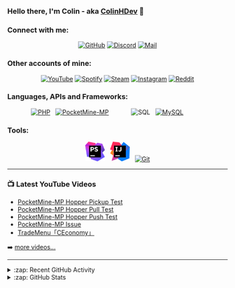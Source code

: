 ### Hello there, I'm Colin - aka [ColinHDev](https://github.com/ColinHDev) 👋

### Connect with me:

<p align="center">
	<a href="https://github.com/ColinHDev"><img src="https://img.icons8.com/bubbles/60/000000/github.png" alt="GitHub"/></a>
	<a href="https://discord.com/invite/cAYKEtaqnp"><img src="https://img.icons8.com/bubbles/60/000000/discord.png" alt="Discord"/></a>
	<a href="mailto:colinh.2911@gmail.com"><img src="https://img.icons8.com/bubbles/60/000000/gmail-new.png" alt="Mail"/></a>
</p>

### Other accounts of mine:

<p align="center">
	<a href="https://youtube.com/ColinHDev"><img src="https://img.icons8.com/bubbles/60/000000/youtube.png" alt="YouTube"/></a>
	<a href="https://open.spotify.com/user/31hlddslorcsvco4j3wipgvt67pm?si=9c143b633e75472b"><img src="https://img.icons8.com/bubbles/60/000000/spotify.png" alt="Spotify"/></a>
	<a href="https://steamcommunity.com/id/ColinHDev/"><img src="https://img.icons8.com/bubbles/60/000000/steam.png" alt="Steam"/></a>
	<a href="https://www.instagram.com/colinhdev/"><img src="https://img.icons8.com/bubbles/60/000000/instagram-new--v2.png" alt="Instagram"/></a>
	<a href="https://www.reddit.com/user/ColinHDev/"><img src="https://img.icons8.com/bubbles/60/000000/reddit.png" alt="Reddit"/></a>
</p>

### Languages, APIs and Frameworks:

<p align="center">
	<a href="https://php.net"><img src="https://img.icons8.com/dusk/50/000000/php-logo.png" alt="PHP"/></a> &nbsp
	<a href="https://pmmp.io"><img src="https://avatars.githubusercontent.com/u/3150836?s=200&v=4" width="42" alt="PocketMine-MP"/></a> &nbsp &nbsp &nbsp &nbsp &nbsp &nbsp
	<img src="https://img.icons8.com/external-soft-fill-juicy-fish/50/000000/external-sql-coding-and-development-soft-fill-soft-fill-juicy-fish.png" alt="SQL"/> &nbsp
	<a href="https://www.mysql.com"><img src="https://img.icons8.com/color/50/000000/mysql-logo.png" alt="MySQL"/></a> &nbsp &nbsp &nbsp &nbsp &nbsp &nbsp
</p>

### Tools:

<p align="center">
	<a href="https://www.jetbrains.com/phpstorm/"><img src="https://raw.githubusercontent.com/JetBrains/logos/96b4e064be1c0c0bee9e0636c925d10aa64732b6/web/phpstorm/phpstorm.svg" width="45" alt="PhpStorm"/></a> &nbsp
	<a href="https://www.jetbrains.com/idea/"><img src="https://raw.githubusercontent.com/JetBrains/logos/96b4e064be1c0c0bee9e0636c925d10aa64732b6/web/intellij-idea/intellij-idea.svg" width="45" alt="IntelliJ IDEA"/></a> &nbsp
	<a href="https://git-scm.com/"><img src="https://img.icons8.com/color/50/000000/git.png" alt="Git"/></a>
</p>

---

### 📺 Latest YouTube Videos
<!-- YOUTUBE:START -->
- [PocketMine-MP Hopper Pickup Test](https://www.youtube.com/watch?v=hVEPiK9KWkA)
- [PocketMine-MP Hopper Pull Test](https://www.youtube.com/watch?v=6NWvr6Kv88E)
- [PocketMine-MP Hopper Push Test](https://www.youtube.com/watch?v=4gSyuViaPaU)
- [PocketMine-MP Issue](https://www.youtube.com/watch?v=WZJLEkgbNUM)
- [TradeMenu「CEconomy」](https://www.youtube.com/watch?v=ed4_q23Zanc)
<!-- YOUTUBE:END -->
➡️ [more videos...](https://youtube.com/ColinHDev)

---

<details>
  <summary>:zap: Recent GitHub Activity</summary>

<!--START_SECTION:activity-->
1. 🎉 Merged PR [#64](https://github.com/ColinHDev/GaTDsen/pull/64) in [ColinHDev/GaTDsen](https://github.com/ColinHDev/GaTDsen)
2. 🎉 Merged PR [#63](https://github.com/ColinHDev/GaTDsen/pull/63) in [ColinHDev/GaTDsen](https://github.com/ColinHDev/GaTDsen)
3. 🎉 Merged PR [#62](https://github.com/ColinHDev/GaTDsen/pull/62) in [ColinHDev/GaTDsen](https://github.com/ColinHDev/GaTDsen)
4. 💪 Opened PR [#62](https://github.com/ColinHDev/GaTDsen/pull/62) in [ColinHDev/GaTDsen](https://github.com/ColinHDev/GaTDsen)
5. 🎉 Merged PR [#61](https://github.com/ColinHDev/GaTDsen/pull/61) in [ColinHDev/GaTDsen](https://github.com/ColinHDev/GaTDsen)
6. 🎉 Merged PR [#60](https://github.com/ColinHDev/GaTDsen/pull/60) in [ColinHDev/GaTDsen](https://github.com/ColinHDev/GaTDsen)
7. 💪 Opened PR [#60](https://github.com/ColinHDev/GaTDsen/pull/60) in [ColinHDev/GaTDsen](https://github.com/ColinHDev/GaTDsen)
8. 🎉 Merged PR [#59](https://github.com/ColinHDev/GaTDsen/pull/59) in [ColinHDev/GaTDsen](https://github.com/ColinHDev/GaTDsen)
9. 🗣 Commented on [#59](https://github.com/ColinHDev/GaTDsen/pull/59#issuecomment-1846335570) in [ColinHDev/GaTDsen](https://github.com/ColinHDev/GaTDsen)
10. 💪 Opened PR [#59](https://github.com/ColinHDev/GaTDsen/pull/59) in [ColinHDev/GaTDsen](https://github.com/ColinHDev/GaTDsen)
<!--END_SECTION:activity-->

</details>

<details>
  <summary>:zap: GitHub Stats</summary>

  <img alt="ColinHDev's GitHub Stats" src="https://github-readme-stats.vercel.app/api?username=ColinHDev&theme=dark&count_private=true&show_icons=true&hide_rank=true&include_all_commits=true" />
  <img alt="ColinHDev's GitHub Stats" src="https://github-readme-stats.vercel.app/api/top-langs/?username=ColinHDev&theme=dark&show_icons=true" />
  <img alt="ColinHDev's GitHub Stats" src="https://github-profile-trophy.vercel.app/?username=ColinHDev&theme=darkhub" />

</details>
